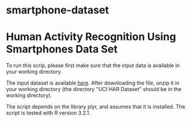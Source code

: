 # smartphone-dataset
Human Activity Recognition Using Smartphones Data Set
=====================================================

To run this scrip, please first make sure that the input data is available in your working directory.

The input dataset is available [here](https://d396qusza40orc.cloudfront.net/getdata%2Fprojectfiles%2FUCI%20HAR%20Dataset.zip). After downloading the file, unzip it in your working directory (the directory "UCI HAR Dataset" should be in the working directory).

The script depends on the library plyr, and assumes that it is installed. The script is tested with R version 3.2.1.


